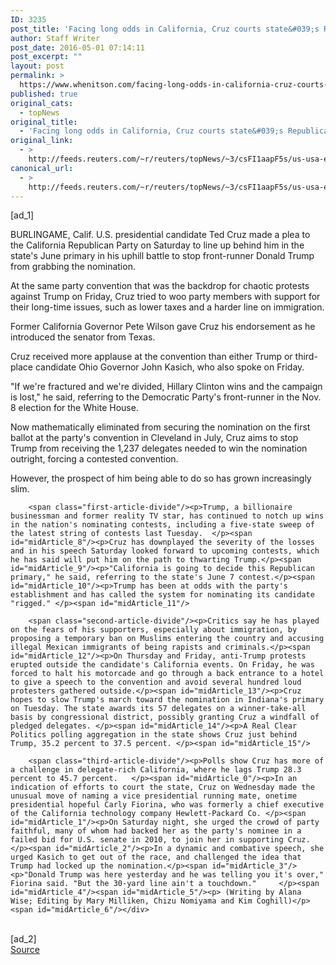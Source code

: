 ```yaml
---
ID: 3235
post_title: 'Facing long odds in California, Cruz courts state&#039;s Republicans'
author: Staff Writer
post_date: 2016-05-01 07:14:11
post_excerpt: ""
layout: post
permalink: >
  https://www.whenitson.com/facing-long-odds-in-california-cruz-courts-states-republicans/
published: true
original_cats:
  - topNews
original_title:
  - 'Facing long odds in California, Cruz courts state&#039;s Republicans'
original_link:
  - >
    http://feeds.reuters.com/~r/reuters/topNews/~3/csFI1aapF5s/us-usa-election-idUSKCN0XR0PC
canonical_url:
  - >
    http://feeds.reuters.com/~r/reuters/topNews/~3/csFI1aapF5s/us-usa-election-idUSKCN0XR0PC
---
```

 [ad_1]
<br><div id="articleText">
<span id="midArticle_start"/>

<span id="midArticle_0"/><span class="focusParagraph" readability="5"><p><span class="articleLocation">BURLINGAME, Calif.</span> U.S. presidential candidate Ted Cruz made a plea to the California Republican Party on Saturday to line up behind him in the state's June primary in his uphill battle to stop front-runner Donald Trump from grabbing the nomination.</p></span><span id="midArticle_1"/><p>At the same party convention that was the backdrop for chaotic protests against Trump on Friday, Cruz tried to woo party members with support for their long-time issues, such as lower taxes and a harder line on immigration.</p><span id="midArticle_2"/><p>Former California Governor Pete Wilson gave Cruz his endorsement as he introduced the senator from Texas.</p><span id="midArticle_3"/><p>Cruz received more applause at the convention than either Trump or third-place candidate Ohio Governor John Kasich, who also spoke on Friday.  </p><span id="midArticle_4"/><p>"If we're fractured and we're divided, Hillary Clinton wins and the campaign is lost," he said, referring to the Democratic Party's front-runner in the Nov. 8 election for the White House. </p><span id="midArticle_5"/><p>Now mathematically eliminated from securing the nomination on the first ballot at the party's convention in Cleveland in July, Cruz aims to stop Trump from receiving the 1,237 delegates needed to win the nomination outright, forcing a contested convention. </p><span id="midArticle_6"/><p>However, the prospect of him being able to do so has grown increasingly slim.</p><span id="midArticle_7"/>
        
        <span class="first-article-divide"/><p>Trump, a billionaire businessman and former reality TV star, has continued to notch up wins in the nation's nominating contests, including a five-state sweep of the latest string of contests last Tuesday.  </p><span id="midArticle_8"/><p>Cruz has downplayed the severity of the losses and in his speech Saturday looked forward to upcoming contests, which he has said will put him on the path to thwarting Trump.</p><span id="midArticle_9"/><p>"California is going to decide this Republican primary," he said, referring to the state's June 7 contest.</p><span id="midArticle_10"/><p>Trump has been at odds with the party's establishment and has called the system for nominating its candidate "rigged." </p><span id="midArticle_11"/>
        
        <span class="second-article-divide"/><p>Critics say he has played on the fears of his supporters, especially about immigration, by proposing a temporary ban on Muslims entering the country and accusing illegal Mexican immigrants of being rapists and criminals.</p><span id="midArticle_12"/><p>On Thursday and Friday, anti-Trump protests erupted outside the candidate's California events. On Friday, he was forced to halt his motorcade and go through a back entrance to a hotel to give a speech to the convention and avoid several hundred loud protesters gathered outside.</p><span id="midArticle_13"/><p>Cruz hopes to slow Trump's march toward the nomination in Indiana's primary on Tuesday. The state awards its 57 delegates on a winner-take-all basis by congressional district, possibly granting Cruz a windfall of pledged delegates. </p><span id="midArticle_14"/><p>A Real Clear Politics polling aggregation in the state shows Cruz just behind Trump, 35.2 percent to 37.5 percent. </p><span id="midArticle_15"/>
        
        <span class="third-article-divide"/><p>Polls show Cruz has more of a challenge in delegate-rich California, where he lags Trump 28.3 percent to 45.7 percent.   </p><span id="midArticle_0"/><p>In an indication of efforts to court the state, Cruz on Wednesday made the unusual move of naming a vice presidential running mate, onetime presidential hopeful Carly Fiorina, who was formerly a chief executive of the California technology company Hewlett-Packard Co. </p><span id="midArticle_1"/><p>On Saturday night, she urged the crowd of party faithful, many of whom had backed her as the party's nominee in a failed bid for U.S. senate in 2010, to join her in supporting Cruz.</p><span id="midArticle_2"/><p>In a dynamic and combative speech, she urged Kasich to get out of the race, and challenged the idea that Trump had locked up the nomination.</p><span id="midArticle_3"/><p>"Donald Trump was here yesterday and he was telling you it's over," Fiorina said. "But the 30-yard line ain't a touchdown."     </p><span id="midArticle_4"/><span id="midArticle_5"/><p> (Writing by Alana Wise; Editing by Mary Milliken, Chizu Nomiyama and Kim Coghill)</p><span id="midArticle_6"/></div>
<br>[ad_2]
<br><a href="http://feeds.reuters.com/~r/reuters/topNews/~3/csFI1aapF5s/us-usa-election-idUSKCN0XR0PC">Source </a>